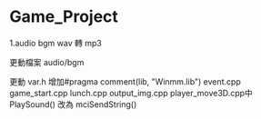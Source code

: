 # Game_Project
1.audio bgm wav 轉 mp3

更動檔案
audio/bgm

更動
var.h 增加#pragma comment(lib, "Winmm.lib")
event.cpp game_start.cpp lunch.cpp output_img.cpp player_move3D.cpp中
PlaySound() 改為 mciSendString()
